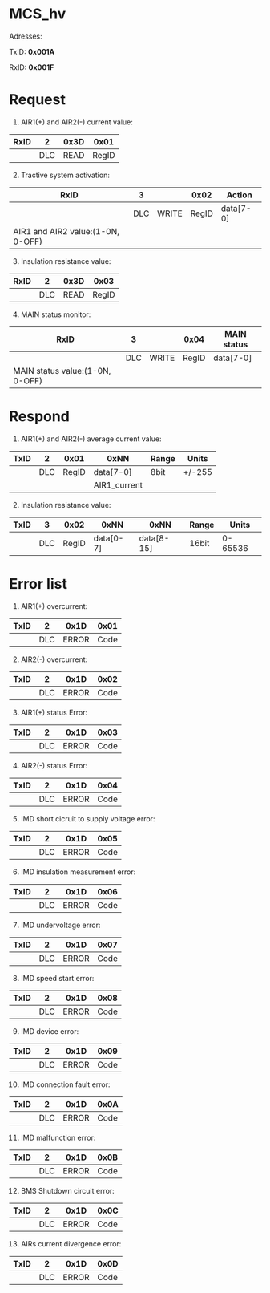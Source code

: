 # MCS_hv

Adresses:

TxID: **0x001A**

RxID: **0x001F**


# Request
1) AIR1(+) and AIR2(-) current value:

|RxID  |2      |0x3D   |0x01   |
|------|-------|-------|-------|
|      |DLC    |READ   |RegID  |

2) Tractive system activation:

|RxID                             |3      |       |0x02   |Action      |
|---------------------------------|-------|-------|-------|------------|
|                                 |DLC    |WRITE  |RegID  |data[7-0]   |
|AIR1 and AIR2 value:(1-0N, 0-OFF)|       |       |       |            |

3) Insulation resistance value:

|RxID  |2      |0x3D   |0x03   |
|------|-------|-------|-------|
|      |DLC    |READ   |RegID  |

4) MAIN status monitor:

|RxID                           |3      |       |0x04   |MAIN status|
|-------------------------------|-------|-------|-------|-----------|
|                               |DLC    |WRITE  |RegID  |data[7-0]  |
|MAIN status value:(1-0N, 0-OFF)|       |       |       |           |

# Respond
1) AIR1(+) and AIR2(-) average current value:

|TxID  |2      |0x01   |0xNN        |Range |Units    |
|------|-------|-------|------------|------|---------|
|      |DLC    |RegID  |data[7-0]   |8bit  |+/-255   |
|      |       |       |AIR1_current|      |         |

2) Insulation resistance value:

|TxID  |3      |0x02   |0xNN      |0xNN       |Range |Units    |
|------|-------|-------|----------|-----------|------|---------|
|      |DLC    |RegID  |data[0-7] |data[8-15] |16bit |0-65536  |

# Error list
1) AIR1(+) overcurrent:

|TxID  |2      |0x1D   |0x01   |
|------|-------|-------|-------|
|      |DLC    |ERROR  |Code   |

2) AIR2(-) overcurrent:

|TxID  |2      |0x1D   |0x02   |
|------|-------|-------|-------|
|      |DLC    |ERROR  |Code   |

3) AIR1(+) status Error:

|TxID  |2      |0x1D   |0x03   |
|------|-------|-------|-------|
|      |DLC    |ERROR  |Code   |

4) AIR2(-) status Error:

|TxID  |2      |0x1D   |0x04   |
|------|-------|-------|-------|
|      |DLC    |ERROR  |Code   |

5) IMD short cicruit to supply voltage error:

|TxID  |2      |0x1D   |0x05   |
|------|-------|-------|-------|
|      |DLC    |ERROR  |Code   |

6) IMD insulation measurement error:

|TxID  |2      |0x1D   |0x06   |
|------|-------|-------|-------|
|      |DLC    |ERROR  |Code   |

7) IMD undervoltage error:

|TxID  |2      |0x1D   |0x07   |
|------|-------|-------|-------|
|      |DLC    |ERROR  |Code   |

8) IMD speed start error:

|TxID  |2      |0x1D   |0x08   |
|------|-------|-------|-------|
|      |DLC    |ERROR  |Code   |

9) IMD device error:

|TxID  |2      |0x1D   |0x09   |
|------|-------|-------|-------|
|      |DLC    |ERROR  |Code   |

10) IMD connection fault error:

|TxID  |2      |0x1D   |0x0A   |
|------|-------|-------|-------|
|      |DLC    |ERROR  |Code   |

11) IMD malfunction error:

|TxID  |2      |0x1D   |0x0B   |
|------|-------|-------|-------|
|      |DLC    |ERROR  |Code   |

12) BMS Shutdown circuit error:

|TxID  |2      |0x1D   |0x0C   |
|------|-------|-------|-------|
|      |DLC    |ERROR  |Code   |

13) AIRs current divergence error:

|TxID  |2      |0x1D   |0x0D   |
|------|-------|-------|-------|
|      |DLC    |ERROR  |Code   |
